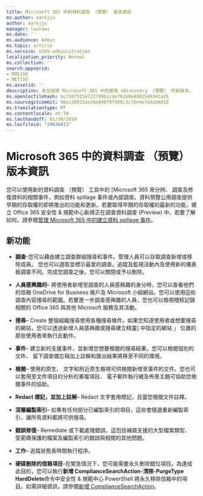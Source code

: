 ```yaml
---
title: Microsoft 365 中的資料調查 （預覽） 版本資訊
ms.author: markjjo
author: markjjo
manager: laurawi
ms.date: ''
ms.audience: Admin
ms.topic: article
ms.service: o365-administration
localization_priority: Normal
ms.collection: ''
search.appverid:
- MOE150
- MET150
ms.assetid: ''
description: 本文說明 Microsoft 365 中的進階 eDiscovery （預覽） 的新版本。
ms.openlocfilehash: bcf10f5154723709b1cde761b0e8d02540341a26
ms.sourcegitcommit: 98ec28932ae20e848f9f489c3c78e4a7edab6d18
ms.translationtype: MT
ms.contentlocale: zh-TW
ms.lasthandoff: 01/30/2019
ms.locfileid: "29636613"
---
```

# <a name="release-notes-for-data-investigations-preview-in-microsoft-365"></a>Microsoft 365 中的資料調查 （預覽） 版本資訊

您可以使用新的資料調查 （預覽） 工具中的 [Microsoft 365 來分辨、 調查及修復資料的相關事件，例如資料 spillage 事件或內部調查。資料預覽公用調查提供早期的存取權的即將推出的功能和更新。若要取得早期的存取權的最新的功能，建立 Office 365 安全性 & 規範中心新將正在調查資料調查 (Preview) 中。若要了解如何，請參閱[管理 Microsoft 365 中的建立資料 spillage 事件](manage-data-spillage-incidents.md)。

## <a name="whats-new"></a>新功能 

- **調查**-您可以藉由建立調查群組搜尋和事件。管理人員可以存取調查新增或移除成員。 您也可以選取並標示最愛的調查。追蹤及監視活動內及使用新的儀表板調查不同。完成您調查之後，您可以關閉或予以刪除。

- **人員感興趣的**– 將使用者新增至調查的人員感興趣的身分時，您可以查看他們的信箱 OneDrive for Business 帳戶及 Microsoft 小組網站。您可以使用這些調查內容搜尋的範圍。若要進一步調查感興趣的人員，您也可以檢視稽核記錄相關的 Office 365 與其他 Microsoft 服務及其活動。

- **搜尋**– Create 整個組織搜尋使用各種搜尋條件。如果您知道使用者或想要搜尋的網站，您可以透過新增人員感興趣或搜尋建立精靈] 中指定的網站 」 位置的那些使用者來執行此動作。 

- **事件**– 建立新的支援事件，並新增您想要檢閱的搜尋結果。您可以檢閱個別的文件、 留下調查備忘稿加上註解和匯出結果將移至不同的環境。 

- **檢閱**– 使用的原生、 文字和附近原生檢視可供檢閱新增至事件的文件。您也可以套用至文件項目的分析的重複項目、 電子郵件執行緒及佈景主題可協助您檢閱事件的協助。 

- **Redact 標記，並加上註解**– Redact 文字套用標記，且當您檢閱文件註釋。
  
- **深層編製索引**– 如果有任何部分已編製索引的項目，這些會隨選重新編製索引，讓所有資料都將可供搜尋。

- **錯誤修復**– Remediate 或下載處理錯誤。這包括補救支援的大型檔案類型、 受密碼保護的檔案及編製索引的錯誤與相關的其他問題。 

- **工作**– 追蹤狀態長時間執行程序。

- **硬碟刪除的信箱項目**-在緊急情況下，您可能需要永久刪除錯位項目。為達成此目的，您可以執行**新增 ComplianceSearchAction-清除-PurgeType HardDelete**命令中安全性 & 規範中心 PowerShell 將永久移除信箱中的項目。如需詳細資訊，請參閱[新增 ComplianceSearchAction](https://docs.microsoft.com/powershell/module/exchange/policy-and-compliance-content-search/new-compliancesearchaction)。
